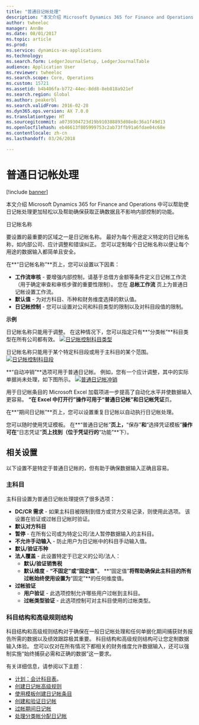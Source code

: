 ```yaml
---
title: "普通日记帐处理"
description: "本文介绍 Microsoft Dynamics 365 for Finance and Operations 中可以帮助使日记帐处理更加轻松以及帮助确保获取正确数据且不影响内部控制的功能。"
author: twheeloc
manager: AnnBe
ms.date: 08/01/2017
ms.topic: article
ms.prod: 
ms.service: dynamics-ax-applications
ms.technology: 
ms.search.form: LedgerJournalSetup, LedgerJournalTable
audience: Application User
ms.reviewer: twheeloc
ms.search.scope: Core, Operations
ms.custom: 15721
ms.assetid: b4b406fa-b772-44ec-8dd8-8eb818a921ef
ms.search.region: Global
ms.author: peakerbl
ms.search.validFrom: 2016-02-28
ms.dyn365.ops.version: AX 7.0.0
ms.translationtype: HT
ms.sourcegitcommit: a0739304723d19b910388893d08e8c36a1f49d13
ms.openlocfilehash: eb46613f805999753c2ab73ffb91a6fdae04c68e
ms.contentlocale: zh-cn
ms.lasthandoff: 03/26/2018

---
```


# <a name="general-journal-processing"></a>普通日记帐处理

[!include [banner](../includes/banner.md)]

本文介绍 Microsoft Dynamics 365 for Finance and Operations 中可以帮助使日记帐处理更加轻松以及帮助确保获取正确数据且不影响内部控制的功能。  

日记帐名称

要设置的最重要的区域之一是日记帐名称。 最好为每个用途定义特定的日记帐名称，如内部公司、应计调整和错误纠正。 您可以定制每个日记帐名称以便让每个用途的数据输入都简单且安全。 

在**“日记帐名称”**页上，您可以设置以下因素：

-   **工作流审核** - 要增强内部控制，请基于总借方金额等条件定义日记帐工作流（用于确定审查和审核步骤的重要性限制）。 您在 **总帐工作流** 页上为普通日记帐设置工作流。
-   **默认值** - 为对方科目、币种和财务维度选择的默认值。
-   **日记帐控制** - 您可以设置对公司和科目类型的限制以及对科目段值的限制。 

**示例**

日记帐名称只能用于调整。 在这种情况下，您可以指定只有**“分类帐”**科目类型在所有公司都有效。 [![日记帐控制科目类型](./media/journal-control-account-types1.png)](./media/journal-control-account-types1.png)

日记帐名称只能用于某个特定科目段或用于主科目的某个范围。 [![日记帐控制科目段](./media/journal-control-segment1.png)](./media/journal-control-segment1.png)

**“自动冲销”**选项可用于普通日记帐。 例如，您有一个应计调整，其中的实际单据尚未处理，如下图所示。
[![普通日记帐冲销](./media/general-journal-reversing1.png)](./media/general-journal-reversing1.png) 

用于日记帐条目的 Microsoft Excel 加载项进一步提高了自动化水平并使数据输入更容易。 **“在 Excel 中打开行”**操作可用于**“普通日记帐”**和**日记帐凭证**页。 

在**“期间日记帐”**页上，您可以设置重复日记帐以自动执行日记帐处理。 

您可以随时使用凭证模板。 在**“普通日记帐”**页上，**“保存”**和**“选择凭证模板”**操作可在**“日志凭证”**页上找到（位于凭证行的**“功能”**下）。

## <a name="related-setup"></a>相关设置
以下设置不是特定于普通日记帐的，但有助于确保数据输入正确且容易。

### <a name="main-account"></a>主科目

主科目设置为普通日记帐处理提供了很多选项：

-   **DC/CR 需求** - 如果主科目被限制到借方或贷方交易记录，则使用此选项。 该设置在验证或过帐日记帐时验证。
-   **默认对方科目**
-   **暂停** - 在所有公司或为特定公司/法人暂停数据输入的主科目。
-   **不允许手动输入** - 防止用户为日记帐中的科目手动输入值。
-   **默认/验证币种**
-   **法人覆盖** - 此设置特定于已定义的公司/法人：
    -   **默认/验证销售税**
    -   **默认维度** - **“不固定”**或**“固定值”**。 **“固定值”**将帮助确保此主科目的所有过帐始终使用设置为**“固定”**的任何维度值。
-   **过帐验证**
    -   **用户验证** - 此选项控制允许哪些用户过帐到主科目。
    -   **过帐类型验证** - 此选项控制可对主科目使用的过帐类型。

### <a name="accounting-structures-and-advanced-rules-structures"></a>科目结构和高级规则结构

科目结构和高级规则结构对于确保在一般日记帐处理和任何单据化期间捕获财务报告所需的数据以及绩效跟踪极其重要。 科目结构和高级规则结构可让您定制数据输入体验。 您可以仅对在所有情况下都相关的财务维度允许数据输入，还可以强制实施“始终捕获必需和正确的数据”这一要求。

有关详细信息，请参阅以下主题：
- [计划：会计科目表](plan-chart-of-accounts.md)。 
- [创建日记帐高级规则](tasks/create-advanced-rules-journals.md)
- [使用模板创建日记帐条目](tasks/create-journal-entry-template.md)
- [创建和验证日记帐](tasks/create-validate-journals.md)
- [过帐期间日记帐](tasks/post-periodic-journals.md)
- [处理分类帐分配日记帐](tasks/process-ledger-allocation-journal.md)



